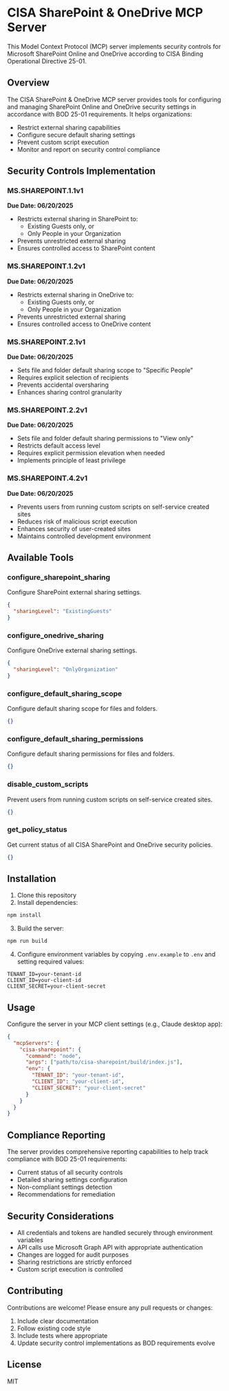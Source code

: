 # CISA SharePoint & OneDrive MCP Server

This Model Context Protocol (MCP) server implements security controls for Microsoft SharePoint Online and OneDrive according to CISA Binding Operational Directive 25-01.

## Overview

The CISA SharePoint & OneDrive MCP server provides tools for configuring and managing SharePoint Online and OneDrive security settings in accordance with BOD 25-01 requirements. It helps organizations:

- Restrict external sharing capabilities
- Configure secure default sharing settings
- Prevent custom script execution
- Monitor and report on security control compliance

## Security Controls Implementation

### MS.SHAREPOINT.1.1v1
**Due Date: 06/20/2025**
- Restricts external sharing in SharePoint to:
  - Existing Guests only, or
  - Only People in your Organization
- Prevents unrestricted external sharing
- Ensures controlled access to SharePoint content

### MS.SHAREPOINT.1.2v1
**Due Date: 06/20/2025**
- Restricts external sharing in OneDrive to:
  - Existing Guests only, or
  - Only People in your Organization
- Prevents unrestricted external sharing
- Ensures controlled access to OneDrive content

### MS.SHAREPOINT.2.1v1
**Due Date: 06/20/2025**
- Sets file and folder default sharing scope to "Specific People"
- Requires explicit selection of recipients
- Prevents accidental oversharing
- Enhances sharing control granularity

### MS.SHAREPOINT.2.2v1
**Due Date: 06/20/2025**
- Sets file and folder default sharing permissions to "View only"
- Restricts default access level
- Requires explicit permission elevation when needed
- Implements principle of least privilege

### MS.SHAREPOINT.4.2v1
**Due Date: 06/20/2025**
- Prevents users from running custom scripts on self-service created sites
- Reduces risk of malicious script execution
- Enhances security of user-created sites
- Maintains controlled development environment

## Available Tools

### configure_sharepoint_sharing
Configure SharePoint external sharing settings.

```json
{
  "sharingLevel": "ExistingGuests"
}
```

### configure_onedrive_sharing
Configure OneDrive external sharing settings.

```json
{
  "sharingLevel": "OnlyOrganization"
}
```

### configure_default_sharing_scope
Configure default sharing scope for files and folders.

```json
{}
```

### configure_default_sharing_permissions
Configure default sharing permissions for files and folders.

```json
{}
```

### disable_custom_scripts
Prevent users from running custom scripts on self-service created sites.

```json
{}
```

### get_policy_status
Get current status of all CISA SharePoint and OneDrive security policies.

```json
{}
```

## Installation

1. Clone this repository
2. Install dependencies:
```bash
npm install
```
3. Build the server:
```bash
npm run build
```
4. Configure environment variables by copying `.env.example` to `.env` and setting required values:
```
TENANT_ID=your-tenant-id
CLIENT_ID=your-client-id
CLIENT_SECRET=your-client-secret
```

## Usage

Configure the server in your MCP client settings (e.g., Claude desktop app):

```json
{
  "mcpServers": {
    "cisa-sharepoint": {
      "command": "node",
      "args": ["path/to/cisa-sharepoint/build/index.js"],
      "env": {
        "TENANT_ID": "your-tenant-id",
        "CLIENT_ID": "your-client-id",
        "CLIENT_SECRET": "your-client-secret"
      }
    }
  }
}
```

## Compliance Reporting

The server provides comprehensive reporting capabilities to help track compliance with BOD 25-01 requirements:

- Current status of all security controls
- Detailed sharing settings configuration
- Non-compliant settings detection
- Recommendations for remediation

## Security Considerations

- All credentials and tokens are handled securely through environment variables
- API calls use Microsoft Graph API with appropriate authentication
- Changes are logged for audit purposes
- Sharing restrictions are strictly enforced
- Custom script execution is controlled

## Contributing

Contributions are welcome! Please ensure any pull requests or changes:

1. Include clear documentation
2. Follow existing code style
3. Include tests where appropriate
4. Update security control implementations as BOD requirements evolve

## License

MIT
